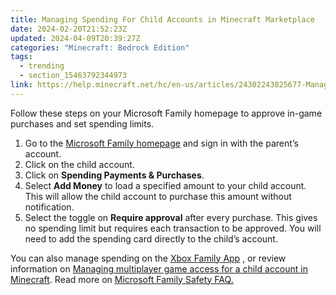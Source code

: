 ```yaml
---
title: Managing Spending For Child Accounts in Minecraft Marketplace
date: 2024-02-20T21:52:23Z
updated: 2024-04-09T20:39:27Z
categories: "Minecraft: Bedrock Edition"
tags:
  - trending
  - section_15463792344973
link: https://help.minecraft.net/hc/en-us/articles/24302243825677-Managing-Spending-For-Child-Accounts-in-Minecraft-Marketplace
---
```


Follow these steps on your Microsoft Family homepage to approve in-game purchases and set spending limits.

1.  Go to the [Microsoft Family homepage](https://account.microsoft.com/family/home) and sign in with the parent’s account.
2.  Click on the child account.
3.  Click on **Spending Payments & Purchases**.
4.  Select **Add Money** to load a specified amount to your child account. This will allow the child account to purchase this amount without notification.
5.  Select the toggle on **Require approval** after every purchase. This gives no spending limit but requires each transaction to be approved. You will need to add the spending card directly to the child’s account.

You can also manage spending on the [Xbox Family App](https://support.xbox.com/en-US/help/family-online-safety/family-settings-app/manage-child-content-in-the-Xbox-Family-Setting-app) , or review information on [Managing multiplayer game access for a child account in Minecraft](./Managing-Multiplayer-Game-Access-for-a-Child-Account-in-Minecraft.md). Read more on [Microsoft Family Safety FAQ.](https://prod.support.services.microsoft.com/en-us/account-billing/microsoft-family-safety-faq-bad45b7f-ee38-45fb-b1d2-7976e87a5526)
